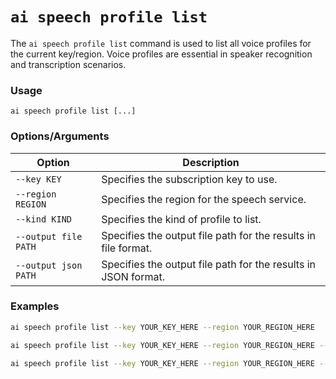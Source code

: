 # `ai speech profile list`

The `ai speech profile list` command is used to list all voice profiles for the current key/region. Voice profiles are essential in speaker recognition and transcription scenarios.

### Usage

```
ai speech profile list [...]
```

### Options/Arguments

| Option               | Description                                                      |
|----------------------|------------------------------------------------------------------|
| `--key KEY`          | Specifies the subscription key to use.             |
| `--region REGION`    | Specifies the region for the speech service.       |
| `--kind KIND`        | Specifies the kind of profile to list.             |
| `--output file PATH` | Specifies the output file path for the results in file format.    |
| `--output json PATH` | Specifies the output file path for the results in JSON format.   |

### Examples

``` bash title="List all voice profiles for the specified key and region"
ai speech profile list --key YOUR_KEY_HERE --region YOUR_REGION_HERE
```

``` bash title="List all voice profiles and save the output to a file"
ai speech profile list --key YOUR_KEY_HERE --region YOUR_REGION_HERE --output file profiles.txt
```

``` bash title="List all voice profiles and save the output in JSON format"
ai speech profile list --key YOUR_KEY_HERE --region YOUR_REGION_HERE --output json profiles.json
```